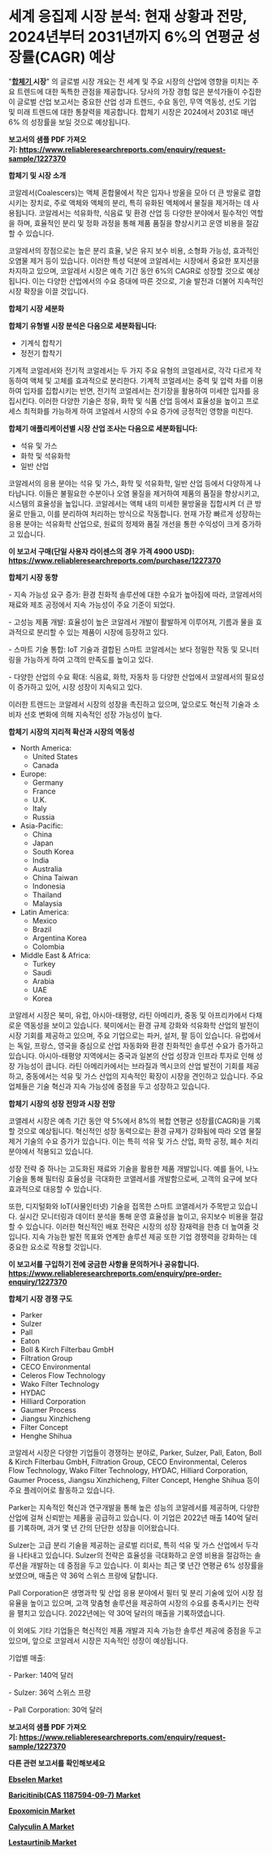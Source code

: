 <p><h1>세계 응집제 시장 분석: 현재 상황과 전망, 2024년부터 2031년까지 6%의 연평균 성장률(CAGR) 예상</h1></p><p>"<strong><a href="https://www.reliableresearchreports.com/coalescers-r1227370?utm_campaign=105&utm_medium=7&utm_source=Github&utm_content=ia&utm_term=31122024&utm_id=coalescers">합체기&nbsp;</a></strong><strong>시장</strong>" 의 글로벌 시장 개요는 전 세계 및 주요 시장의 산업에 영향을 미치는 주요 트렌드에 대한 독특한 관점을 제공합니다. 당사의 가장 경험 많은 분석가들이 수집한 이 글로벌 산업 보고서는 중요한 산업 성과 트렌드, 수요 동인, 무역 역동성, 선도 기업 및 미래 트렌드에 대한 통찰력을 제공합니다. 합체기 시장은 2024에서 2031로 매년 6% 의 성장률을 보일 것으로 예상됩니다.&nbsp;</p>
<p><strong>보고서의 샘플 PDF 가져오기:&nbsp;<a href="https://www.reliableresearchreports.com/enquiry/request-sample/1227370?utm_campaign=105&utm_medium=7&utm_source=Github&utm_content=ia&utm_term=31122024&utm_id=coalescers">https://www.reliableresearchreports.com/enquiry/request-sample/1227370</a></strong></p>
<p><strong>합체기 및 시장 소개</strong></p>
<p><p>코알레서(Coalescers)는 액체 혼합물에서 작은 입자나 방울을 모아 더 큰 방울로 결합시키는 장치로, 주로 액체와 액체의 분리, 특히 유화된 액체에서 물질을 제거하는 데 사용됩니다. 코알레서는 석유화학, 식음료 및 환경 산업 등 다양한 분야에서 필수적인 역할을 하며, 효율적인 분리 및 정화 과정을 통해 제품 품질을 향상시키고 운영 비용을 절감할 수 있습니다.</p><p>코알레서의 장점으로는 높은 분리 효율, 낮은 유지 보수 비용, 소형화 가능성, 효과적인 오염물 제거 등이 있습니다. 이러한 특성 덕분에 코알레서는 시장에서 중요한 포지션을 차지하고 있으며, 코알레서 시장은 예측 기간 동안 6%의 CAGR로 성장할 것으로 예상됩니다. 이는 다양한 산업에서의 수요 증대에 따른 것으로, 기술 발전과 더불어 지속적인 시장 확장을 이끌 것입니다.</p></p>
<p><strong>합체기 시장 세분화</strong></p>
<p><strong>합체기 유형별 시장 분석은 다음으로 세분화됩니다:</strong></p>
<p><ul><li>기계식 합착기</li><li>정전기 합착기</li></ul></p>
<p><p>기계적 코얼레서와 전기적 코얼레서는 두 가지 주요 유형의 코얼레서로, 각각 다르게 작동하여 액체 및 고체를 효과적으로 분리한다. 기계적 코얼레서는 중력 및 압력 차를 이용하여 입자를 집합시키는 반면, 전기적 코얼레서는 전기장을 활용하여 미세한 입자를 응집시킨다. 이러한 다양한 기술은 정유, 화학 및 식품 산업 등에서 효율성을 높이고 프로세스 최적화를 가능하게 하여 코얼레서 시장의 수요 증가에 긍정적인 영향을 미친다.</p></p>
<p><strong>합체기 애플리케이션별 시장 산업 조사는 다음으로 세분화됩니다:</strong></p>
<p><ul><li>석유 및 가스</li><li>화학 및 석유화학</li><li>일반 산업</li></ul></p>
<p><p>코알레서의 응용 분야는 석유 및 가스, 화학 및 석유화학, 일반 산업 등에서 다양하게 나타납니다. 이들은 불필요한 수분이나 오염 물질을 제거하여 제품의 품질을 향상시키고, 시스템의 효율성을 높입니다. 코알레서는 액체 내의 미세한 물방울을 집합시켜 더 큰 방울로 만들고, 이를 분리하여 처리하는 방식으로 작동합니다. 현재 가장 빠르게 성장하는 응용 분야는 석유화학 산업으로, 원료의 정제와 품질 개선을 통한 수익성이 크게 증가하고 있습니다.</p></p>
<p><strong>이 보고서 구매(단일 사용자 라이센스의 경우 가격 4900 USD): <a href="https://www.reliableresearchreports.com/purchase/1227370?utm_campaign=105&utm_medium=7&utm_source=Github&utm_content=ia&utm_term=31122024&utm_id=coalescers">https://www.reliableresearchreports.com/purchase/1227370</a></strong></p>
<p><strong>합체기 시장 동향</strong></p>
<p><p>- 지속 가능성 요구 증가: 환경 친화적 솔루션에 대한 수요가 높아짐에 따라, 코알레서의 재료와 제조 공정에서 지속 가능성이 주요 기준이 되었다. </p><p>- 고성능 제품 개발: 효율성이 높은 코알레서 개발이 활발하게 이루어져, 기름과 물을 효과적으로 분리할 수 있는 제품이 시장에 등장하고 있다.</p><p>- 스마트 기술 통합: IoT 기술과 결합된 스마트 코알레서는 보다 정밀한 작동 및 모니터링을 가능하게 하여 고객의 만족도를 높이고 있다.</p><p>- 다양한 산업의 수요 확대: 식음료, 화학, 자동차 등 다양한 산업에서 코알레서의 필요성이 증가하고 있어, 시장 성장이 지속되고 있다.</p><p>이러한 트렌드는 코알레서 시장의 성장을 촉진하고 있으며, 앞으로도 혁신적 기술과 소비자 선호 변화에 의해 지속적인 성장 가능성이 높다.</p></p>
<p><strong>합체기 시장의 지리적 확산과 시장의 역동성</strong></p>
<p><ul>
    <li>
        North America:
        <ul>
            <li>United States</li>
            <li>Canada</li>
        </ul>
    </li>
    <li>
        Europe:
        <ul>
            <li>Germany</li>
            <li>France</li>
            <li>U.K.</li>
            <li>Italy</li>
            <li>Russia</li>
        </ul>
    </li>
    <li>
        Asia-Pacific:
        <ul>
            <li>China</li>
            <li>Japan</li>
            <li>South Korea</li>
            <li>India</li>
            <li>Australia</li>
            <li>China Taiwan</li>
            <li>Indonesia</li>
            <li>Thailand</li>
            <li>Malaysia</li>
        </ul>
    </li>
    <li>
        Latin America:
        <ul>
            <li>Mexico</li>
            <li>Brazil</li>
            <li>Argentina Korea</li>
            <li>Colombia</li>
        </ul>
    </li>
    <li>
        Middle East & Africa:
        <ul>
            <li>Turkey</li>
            <li>Saudi</li>
            <li>Arabia</li>
            <li>UAE</li>
            <li>Korea</li>
        </ul>
    </li>
    </ul></p>
<p><p>코알레서 시장은 북미, 유럽, 아시아-태평양, 라틴 아메리카, 중동 및 아프리카에서 다채로운 역동성을 보이고 있습니다. 북미에서는 환경 규제 강화와 석유화학 산업의 발전이 시장 기회를 제공하고 있으며, 주요 기업으로는 파커, 설저, 팔 등이 있습니다. 유럽에서는 독일, 프랑스, 영국을 중심으로 산업 자동화와 환경 친화적인 솔루션 수요가 증가하고 있습니다. 아시아-태평양 지역에서는 중국과 일본의 산업 성장과 인프라 투자로 인해 성장 가능성이 큽니다. 라틴 아메리카에서는 브라질과 멕시코의 산업 발전이 기회를 제공하고, 중동에서는 석유 및 가스 산업의 지속적인 확장이 시장을 견인하고 있습니다. 주요 업체들은 기술 혁신과 지속 가능성에 중점을 두고 성장하고 있습니다.</p></p>
<p><strong>합체기 시장의 성장 전망과 시장 전망</strong></p>
<p><p>코앨레서 시장은 예측 기간 동안 약 5%에서 8%의 복합 연평균 성장률(CAGR)을 기록할 것으로 예상됩니다. 혁신적인 성장 동력으로는 환경 규제가 강화됨에 따라 오염 물질 제거 기술의 수요 증가가 있습니다. 이는 특히 석유 및 가스 산업, 화학 공정, 폐수 처리 분야에서 적용되고 있습니다. </p><p>성장 전략 중 하나는 고도화된 재료와 기술을 활용한 제품 개발입니다. 예를 들어, 나노 기술을 통해 필터링 효율성을 극대화한 코앨레서를 개발함으로써, 고객의 요구에 보다 효과적으로 대응할 수 있습니다. </p><p>또한, 디지털화와 IoT(사물인터넷) 기술을 접목한 스마트 코앨레서가 주목받고 있습니다. 실시간 모니터링과 데이터 분석을 통해 운영 효율성을 높이고, 유지보수 비용을 절감할 수 있습니다. 이러한 혁신적인 배포 전략은 시장의 성장 잠재력을 한층 더 높여줄 것입니다. 지속 가능한 발전 목표와 연계한 솔루션 제공 또한 기업 경쟁력을 강화하는 데 중요한 요소로 작용할 것입니다.</p></p>
<p><strong>이 보고서를 구입하기 전에 궁금한 사항을 문의하거나 공유합니다. <a href="https://www.reliableresearchreports.com/enquiry/pre-order-enquiry/1227370?utm_campaign=105&utm_medium=7&utm_source=Github&utm_content=ia&utm_term=31122024&utm_id=coalescers">https://www.reliableresearchreports.com/enquiry/pre-order-enquiry/1227370</a></strong></p>
<p><strong>합체기 시장 경쟁 구도</strong></p>
<p><ul><li>Parker</li><li>Sulzer</li><li>Pall</li><li>Eaton</li><li>Boll & Kirch Filterbau GmbH</li><li>Filtration Group</li><li>CECO Environmental</li><li>Celeros Flow Technology</li><li>Wako Filter Technology</li><li>HYDAC</li><li>Hilliard Corporation</li><li>Gaumer Process</li><li>Jiangsu Xinzhicheng</li><li>Filter Concept</li><li>Henghe Shihua</li></ul></p>
<p><p>코알레서 시장은 다양한 기업들이 경쟁하는 분야로, Parker, Sulzer, Pall, Eaton, Boll & Kirch Filterbau GmbH, Filtration Group, CECO Environmental, Celeros Flow Technology, Wako Filter Technology, HYDAC, Hilliard Corporation, Gaumer Process, Jiangsu Xinzhicheng, Filter Concept, Henghe Shihua 등이 주요 플레이어로 활동하고 있습니다. </p><p>Parker는 지속적인 혁신과 연구개발을 통해 높은 성능의 코알레서를 제공하며, 다양한 산업에 걸쳐 신뢰받는 제품을 공급하고 있습니다. 이 기업은 2022년 매출 140억 달러를 기록하며, 과거 몇 년 간의 단단한 성장을 이어왔습니다.</p><p>Sulzer는 고급 분리 기술을 제공하는 글로벌 리더로, 특히 석유 및 가스 산업에서 두각을 나타내고 있습니다. Sulzer의 전략은 효율성을 극대화하고 운영 비용을 절감하는 솔루션을 개발하는 데 중점을 두고 있습니다. 이 회사는 최근 몇 년간 연평균 6% 성장률을 보였으며, 매출은 약 36억 스위스 프랑에 달합니다.</p><p>Pall Corporation은 생명과학 및 산업 응용 분야에서 필터 및 분리 기술에 있어 시장 점유율을 높이고 있으며, 고객 맞춤형 솔루션을 제공하여 시장의 수요를 충족시키는 전략을 펼치고 있습니다. 2022년에는 약 30억 달러의 매출을 기록하였습니다.</p><p>이 외에도 기타 기업들은 혁신적인 제품 개발과 지속 가능한 솔루션 제공에 중점을 두고 있으며, 앞으로 코알레서 시장은 지속적인 성장이 예상됩니다.</p><p>기업별 매출:</p><p>- Parker: 140억 달러</p><p>- Sulzer: 36억 스위스 프랑</p><p>- Pall Corporation: 30억 달러</p></p>
<p><strong>보고서의 샘플 PDF 가져오기:&nbsp;<a href="https://www.reliableresearchreports.com/enquiry/request-sample/1227370?utm_campaign=105&utm_medium=7&utm_source=Github&utm_content=ia&utm_term=31122024&utm_id=coalescers">https://www.reliableresearchreports.com/enquiry/request-sample/1227370</a></strong></p>
<p><strong></strong></p>
<p><strong></strong></p>
<p><strong></strong></p>
<p><strong></strong></p>
<p><strong>다른 관련 보고서를 확인해보세요</strong></p>
<p><strong><p><a href="https://github.com/luckyshygirl/Market-Research-Report-List-7/blob/main/ebselen-market.md?utm_campaign=105&utm_medium=7&utm_source=Github&utm_content=ia&utm_term=31122024&utm_id=coalescers">Ebselen Market</a></p><p><a href="https://github.com/risingtrista99259/Market-Research-Report-List-1/blob/main/baricitinibcas-1187594-09-7-market.md?utm_campaign=105&utm_medium=7&utm_source=Github&utm_content=ia&utm_term=31122024&utm_id=coalescers">Baricitinib(CAS 1187594-09-7) Market</a></p><p><a href="https://github.com/birnbaumbulah0/Market-Research-Report-List-1/blob/main/epoxomicin-market.md?utm_campaign=105&utm_medium=7&utm_source=Github&utm_content=ia&utm_term=31122024&utm_id=coalescers">Epoxomicin Market</a></p><p><a href="https://github.com/petbigbeepjn/Market-Research-Report-List-1/blob/main/calyculin-a-market.md?utm_campaign=105&utm_medium=7&utm_source=Github&utm_content=ia&utm_term=31122024&utm_id=coalescers">Calyculin A Market</a></p><p><a href="https://github.com/dmitriyvo6rog/Market-Research-Report-List-1/blob/main/lestaurtinib-market.md?utm_campaign=105&utm_medium=7&utm_source=Github&utm_content=ia&utm_term=31122024&utm_id=coalescers">Lestaurtinib Market</a></p></strong></p>
<p></p>
